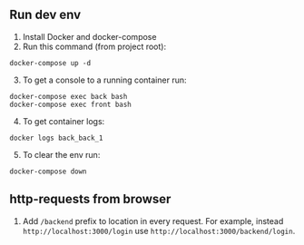 ## Run dev env
1. Install Docker and docker-compose
2. Run this command (from project root):
```console
docker-compose up -d
```
3. To get a console to a running container run:
```console
docker-compose exec back bash
docker-compose exec front bash
```
4. To get container logs:
```console
docker logs back_back_1
```
5. To clear the env run:
```console
docker-compose down
```

## http-requests from browser
1. Add `/backend` prefix to location in every request.
For example, instead `http://localhost:3000/login` use `http://localhost:3000/backend/login`.